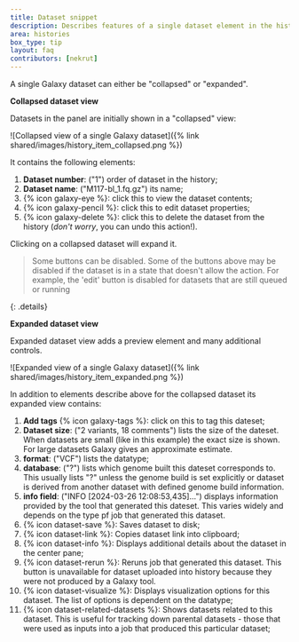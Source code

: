 ```yaml
---
title: Dataset snippet
description: Describes features of a single dataset element in the history
area: histories
box_type: tip
layout: faq
contributors: [nekrut]
---
```


A single Galaxy dataset can either be "collapsed" or "expanded".

**Collapsed dataset view**

Datasets in the panel are initially shown in a "collapsed" view:

![Collapsed view of a single Galaxy dataset]({% link shared/images/history_item_collapsed.png %})

It contains the following elements:

1. **Dataset number**: ("1") order of dataset in the history;
2. **Dataset name**: ("M117-bl_1.fq.gz") its name;
3. {% icon galaxy-eye %}: click this to view the dataset contents;
4. {% icon galaxy-pencil %}: click this to edit dataset properties;
5. {% icon galaxy-delete %}: click this to delete the dataset from the history (*don't worry*, you can undo this action!).

Clicking on a collapsed dataset will expand it.

> <details-title>Some buttons can be disabled.</details-title>
> Some of the buttons above may be disabled if the dataset is in a state that doesn't allow the
> action. For example, the 'edit' button is disabled for datasets that are still queued or running
>
{: .details}

**Expanded dataset view**

Expanded dataset view adds a preview element and many additional controls. 

![Expanded view of a single Galaxy dataset]({% link shared/images/history_item_expanded.png %})

In addition to elements describe above for the collapsed dataset its expanded view contains:

1. **Add tags** {% icon galaxy-tags %}: click on this to tag this dateset;
2. **Dataset size**: ("2 variants, 18 comments") lists the size of the dateset. When datasets are small (like in this example) the exact size is shown. For large datasets Galaxy gives an approximate estimate.
3. **format**: ("VCF") lists the datatype;
4. **database**: ("?") lists which genome built this dateset corresponds to. This usually lists "?" unless the genome build is set explicitly or dataset is derived from another dataset with defined genome build information.
5. **info field**: ("INFO [2024-03-26 12:08:53,435]...") displays information provided by the tool that generated this dateset. This varies widely and depends on the type pf job that generated this dataset.
6. {% icon dataset-save %}: Saves dataset to disk;
7. {% icon dataset-link %}: Copies dataset link into clipboard;
8. {% icon dataset-info %}: Displays additional details about the dataset in the center pane;
9. {% icon dataset-rerun %}: Reruns job that generated this dataset. This button is unavailable for dataset uploaded into history because they were not produced by a Galaxy tool.
10. {% icon dataset-visualize %}: Displays visualization options for this dataset. The list of options is dependent on the datatype;
11. {% icon dataset-related-datasets %}: Shows datasets related to this dataset. This is useful for tracking down parental datasets - those that were used as inputs into a job that produced this particular dataset;
